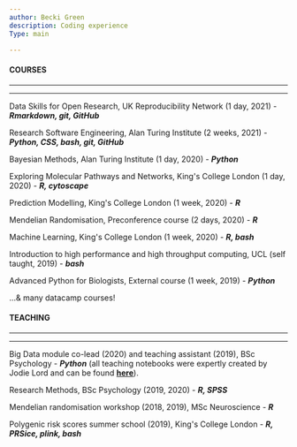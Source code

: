 ```yaml
---
author: Becki Green
description: Coding experience
Type: main

---
```


#### COURSES
*****************
*****************
Data Skills for Open Research, UK Reproducibility Network (1 day, 2021) - **_Rmarkdown, git, GitHub_**

Research Software Engineering, Alan Turing Institute (2 weeks, 2021) - **_Python, CSS, bash, git, GitHub_**

Bayesian Methods, Alan Turing Institute (1 day, 2020) - **_Python_**

Exploring Molecular Pathways and Networks, King's College London (1 day, 2020) - **_R, cytoscape_**

Prediction Modelling, King's College London (1 week, 2020) - **_R_**

Mendelian Randomisation, Preconference course (2 days, 2020) - **_R_**

Machine Learning, King's College London (1 week, 2020) - **_R, bash_**

Introduction to high performance and high throughput computing, UCL (self taught, 2019) - **_bash_**

Advanced Python for Biologists, External course (1 week, 2019) - **_Python_**

...& many datacamp courses! 

#### TEACHING
*****************
*****************
Big Data module co-lead (2020) and teaching assistant (2019), BSc Psychology - **_Python_** (all teaching notebooks were expertly created by Jodie Lord and can be found [**here**](https://github.com/jodielord/python_teaching_material)).

Research Methods, BSc Psychology (2019, 2020) - **_R, SPSS_**

Mendelian randomisation workshop (2018, 2019), MSc Neuroscience - **_R_**

Polygenic risk scores summer school (2019), King's College London - **_R, PRSice, plink, bash_**
